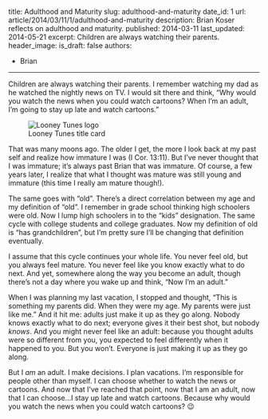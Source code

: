 title: Adulthood and Maturity
slug: adulthood-and-maturity
date_id: 1
url: article/2014/03/11/1/adulthood-and-maturity
description: Brian Koser reflects on adulthood and maturity.
published: 2014-03-11
last_updated: 2014-05-21
excerpt: Chil­dren are al­ways watch­ing their par­ents.
header_image: 
is_draft: false
authors:
  - Brian
---

Children are always watching their parents. I remember watching my dad as he watched the nightly news on TV. I would sit there and think, “Why would you watch the news when you could watch cartoons? When I’m an adult, I’m going to stay up late and watch cartoons.”

<figure>
    <img alt="Looney Tunes logo" src="http://cdn.koser.us/img/journal/2014-03-11-looney-tunes.png">      <figcaption>Looney Tunes title card</figcaption>  
</figure>

That was many moons ago. The older I get, the more I look back at my past self and realize how immature I was (I Cor. 13:11). But I’ve never thought that I was immature; it’s always past Brian that was immature. Of course, a few years later, I realize that what I thought was mature was still young and immature (this time I really am mature though!).

The same goes with “old”. There’s a direct correlation between my age and my definition of “old”. I remember in grade school thinking high schoolers were old. Now I lump high schoolers in to the “kids” designation. The same cycle with college students and college graduates. Now my definition of old is “has grandchildren”, but I’m pretty sure I’ll be changing that definition eventually.

I assume that this cycle continues your whole life. You never feel old, but you always feel mature. You never feel like you know exactly what to do next. And yet, somewhere along the way you become an adult, though there’s not a day where you wake up and think, “Now I’m an adult.” 

When I was planning my last vacation, I stopped and thought, “This is something my parents did. When they were my age. My parents were just like me.” And it hit me: adults just make it up as they go along. Nobody knows exactly what to do next; everyone gives it their best shot, but nobody *knows*. And you might never feel like an adult: because you thought adults were so different from you, you expected to feel differently when it happened to you. But you won’t. Everyone is just making it up as they go along.

But I *am* an adult. I make decisions. I plan vacations. I’m responsible for people other than myself. I can choose whether to watch the news or cartoons. And now that I’ve reached that point, now that I am an adult, now that I can choose…I stay up late and watch cartoons. Because why would you watch the news when you could watch cartoons? 😉